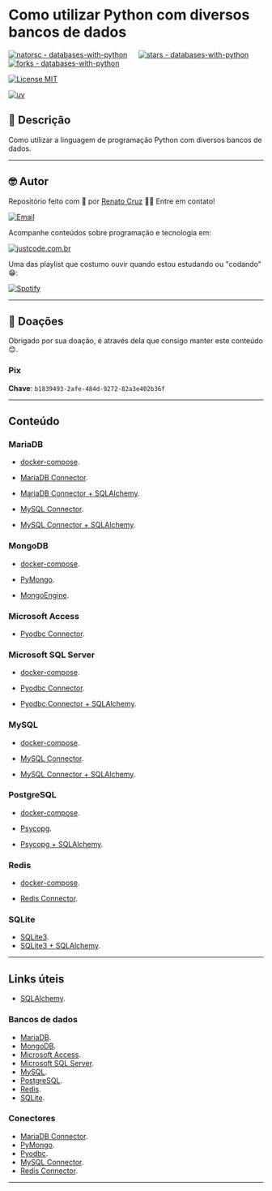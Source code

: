 # Como utilizar Python com diversos bancos de dados

[![natorsc - databases-with-python](https://img.shields.io/static/v1?label=natorsc&message=databases-with-python&color=blue&logo=github)](https://github.com/natorsc/databases-with-python "Ir para o repositório.")
&emsp;
[![stars - databases-with-python](https://img.shields.io/github/stars/natorsc/databases-with-python?style=social)](https://github.com/natorsc/databases-with-python)
&emsp;
[![forks - databases-with-python](https://img.shields.io/github/forks/natorsc/databases-with-python?style=social)](https://github.com/natorsc/databases-with-python)

[![License MIT](https://img.shields.io/static/v1?label=License&message=MIT&color=blue)](./LICENSE)

[![uv](https://img.shields.io/endpoint?url=https://raw.githubusercontent.com/astral-sh/uv/main/assets/badge/v0.json)](https://github.com/astral-sh/uv)

## 📝 Descrição

Como utilizar a linguagem de programação Python com diversos bancos de dados.

---

## 🤓 Autor

Repositório feito com 💙 por [Renato Cruz](https://github.com/natorsc) 🤜🤛 Entre em contato!

[![Email](https://img.shields.io/badge/-Email-blueviolet?logo=gmail&logoColor=white)](mailto:natorsc@gmail.com "Enviar e-mail.")

Acompanhe conteúdos sobre programação e tecnologia em:

[![justcode.com.br](https://img.shields.io/badge/-justcode.com.br-grey?logo=wordpress&logoColor=white)](https://justcode.com.br/ "Acessar o justCode.")

Uma das playlist que costumo ouvir quando estou estudando ou "codando" 😁:

[![Spotify](https://img.shields.io/badge/-Spotify-darkgreen?logo=spotify&logoColor=white)](https://open.spotify.com/playlist/1xf3u29puXlnrWO7MsaHL5?si=A-LgwRJXSvOno_e6trpi5w&utm_source=copy-link "Acessar playlist.")

---

## 💝 Doações

Obrigado por sua doação, é através dela que consigo manter este conteúdo 😊.

### Pix

**Chave**: `b1839493-2afe-484d-9272-82a3e402b36f`

---

## Conteúdo

### MariaDB

- [docker-compose](src/mariadb/docker-compose.yml).

- [MariaDB Connector](src/mariadb/main.py).
- [MariaDB Connector + SQLAlchemy](src/mariadb/main_sqlalchemy.py).

- [MySQL Connector](src/mariadb/mysql_connector.py).
- [MySQL Connector + SQLAlchemy](src/mariadb/mysql_connector_sqlalchemy.py).

### MongoDB

- [docker-compose](src/mongodb/docker-compose.yml).

- [PyMongo](src/mongodb/main.py).
- [MongoEngine](src/mongodb/main_mongoengine.py).

### Microsoft Access

- [Pyodbc Connector](src/ms-access/main.py).

### Microsoft SQL Server

- [docker-compose](src/mssql-server/docker-compose.yml).

- [Pyodbc Connector](src/mssql-server/main.py).
- [Pyodbc Connector + SQLAlchemy](src/mssql-server/main_sqlalchemy.py).

### MySQL

- [docker-compose](src/mysql/docker-compose.yml).

- [MySQL Connector](src/mysql/main.py).
- [MySQL Connector + SQLAlchemy](src/mysql/main_sqlalchemy.py).

### PostgreSQL

- [docker-compose](src/postgresql/docker-compose.yml).

- [Psycopg](src/postgresql/main.py).
- [Psycopg + SQLAlchemy](src/postgresql/main_sqlalchemy.py).

### Redis

- [docker-compose](src/redis/docker-compose.yml).

- [Redis Connector](src/redis/main.py).

### SQLite

- [SQLite3](src/sqlite-3/main.py).
- [SQLite3 + SQLAlchemy](src/sqlite-3/main_sqlalchemy.py).

---

## Links úteis

- [SQLAlchemy](https://www.sqlalchemy.org/).

### Bancos de dados

- [MariaDB](https://mariadb.org/).
- [MongoDB](https://www.mongodb.com/).
- [Microsoft Access](https://www.microsoft.com/pt-br/microsoft-365/access).
- [Microsoft SQL Server](https://www.microsoft.com/pt-br/sql-server/sql-server-downloads).
- [MySQL](https://www.mysql.com/).
- [PostgreSQL](https://www.postgresql.org/).
- [Redis](https://redis.io/).
- [SQLite](https://www.sqlite.org/).

### Conectores

- [MariaDB Connector](https://pypi.org/project/mariadb/).
- [PyMongo](https://pypi.org/project/pymongo/).
- [Pyodbc](https://pypi.org/project/pymongo/).
- [MySQL Connector](https://pypi.org/project/mysql-connector-python/).
- [Redis Connector](https://pypi.org/project/redis/).

---
